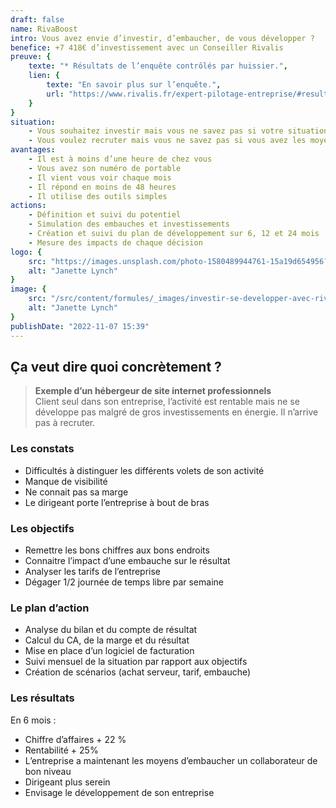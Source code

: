 ```yaml
---
draft: false
name: RivaBoost
intro: Vous avez envie d’investir, d’embaucher, de vous développer ?
benefice: +7 418€ d’investissement avec un Conseiller Rivalis
preuve: {
    texte: "* Résultats de l’enquête contrôlés par huissier.",
    lien: {
        texte: "En savoir plus sur l’enquête.",
        url: "https://www.rivalis.fr/expert-pilotage-entreprise/#resultats-pilotage-rivalis"
    }
}
situation:
    - Vous souhaitez investir mais vous ne savez pas si votre situation vous le permet ?
    - Vous voulez recruter mais vous ne savez pas si vous avez les moyens ?
avantages:
    - Il est à moins d’une heure de chez vous
    - Vous avez son numéro de portable
    - Il vient vous voir chaque mois
    - Il répond en moins de 48 heures
    - Il utilise des outils simples
actions:
    - Définition et suivi du potentiel
    - Simulation des embauches et investissements
    - Création et suivi du plan de développement sur 6, 12 et 24 mois
    - Mesure des impacts de chaque décision
logo: {
    src: "https://images.unsplash.com/photo-1580489944761-15a19d654956?&fit=crop&w=280",
    alt: "Janette Lynch"
}
image: {
    src: "/src/content/formules/_images/investir-se-developper-avec-rivalis.webp",
    alt: "Janette Lynch"
}
publishDate: "2022-11-07 15:39"
---
```


##  Ça veut dire quoi concrètement ?

> **Exemple d’un hébergeur de site internet professionnels**  
> Client seul dans son entreprise, l’activité est rentable mais ne se développe pas malgré de gros investissements en énergie. Il n’arrive pas à recruter.

### Les constats
- Difficultés à distinguer les différents volets de son activité
- Manque de visibilité
- Ne connait pas sa marge
- Le dirigeant porte l’entreprise à bout de bras

### Les objectifs
- Remettre les bons chiffres aux bons endroits
- Connaitre l’impact d’une embauche sur le résultat
- Analyser les tarifs de l’entreprise
- Dégager 1/2 journée de temps libre par semaine

### Le plan d’action
- Analyse du bilan et du compte de résultat
- Calcul du CA, de la marge et du résultat
- Mise en place d’un logiciel de facturation
- Suivi mensuel de la situation par rapport aux objectifs
- Création de scénarios (achat serveur, tarif, embauche)

### Les résultats
En 6 mois :
- Chiffre d’affaires + 22 %
- Rentabilité + 25%
- L’entreprise a maintenant les moyens d’embaucher un collaborateur de bon niveau
- Dirigeant plus serein
- Envisage le développement de son entreprise
